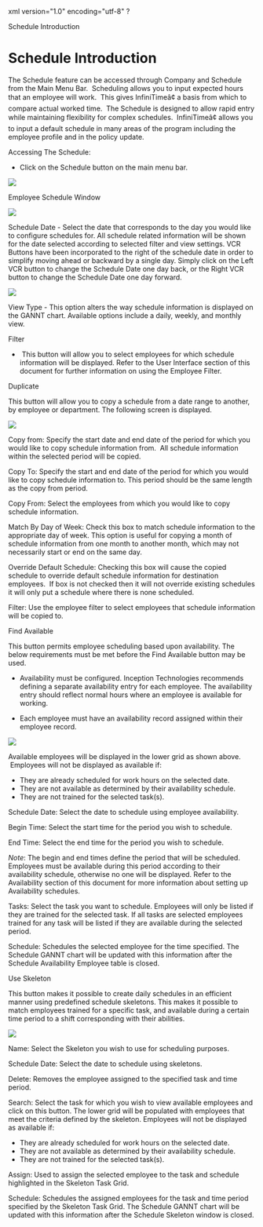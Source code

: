 xml version="1.0" encoding="utf-8" ?





Schedule Introduction




# Schedule Introduction

The Schedule feature can be accessed through Company and Schedule from
the Main Menu Bar.  Scheduling allows you to input expected hours
that an employee will work.  This gives InfiniTimeâ¢ a basis from
which to compare actual worked time.  The Schedule is designed to
allow rapid entry while maintaining flexibility for complex schedules.
 InfiniTimeâ¢ allows you to input a default schedule in many areas
of the program including the employee profile and in the policy update.

Accessing The Schedule:

* Click
  on the Schedule button on the main menu bar.

![](/img/sched3.gif)

Employee Schedule Window

![](/img/CH6_Schedule2.gif)

Schedule
Date - Select the date that corresponds to the day you would like
to configure schedules for. All schedule related information will be shown
for the date selected according to selected filter and view settings.
VCR Buttons have been incorporated to the right of the schedule date in
order to simplify moving ahead or backward by a single day. Simply click
on the Left VCR button to change the Schedule Date one day back, or the
Right VCR button to change the Schedule Date one day forward.

![](/img/sched1.gif)

View
Type - This option alters the way schedule information is displayed
on the GANNT chart. Available options include a daily, weekly, and monthly
view.

Filter
-  This button will allow you to select employees for which schedule
information will be displayed. Refer to the User Interface section of
this document for further information on using the Employee Filter.

Duplicate

This button will allow
you to copy a schedule from a date range to another, by employee or department.
The following screen is displayed.

![](/img/sched1.gif)

Copy
from: Specify the start date and end date of the period for which
you would like to copy schedule information from.  All schedule information
within the selected period will be copied.

Copy
To: Specify the start and end date of the period for which you
would like to copy schedule information to. This period should be the
same length as the copy from period.

Copy
From: Select the employees from which you would like to copy schedule
information.

Match
By Day of Week: Check this box to match schedule information to
the appropriate day of week. This option is useful for copying a month
of schedule information from one month to another month, which may not
necessarily start or end on the same day.

Override
Default Schedule: Checking this box will cause the copied schedule
to override default schedule information for destination employees.  If
box is not checked then it will not override existing schedules it will
only put a schedule where there is none scheduled.

Filter:
Use the employee filter to select employees that schedule information
will be copied to.

Find Available

This button permits employee
scheduling based upon availability. The below requirements must be met
before the Find Available button may be used.

* Availability must be configured. Inception
  Technologies recommends defining a separate availability entry for
  each employee. The availability entry should reflect normal hours
  where an employee is available for working.

* Each
  employee must have an availability record assigned within their employee
  record.

![](/img/CH6_Schedule1.gif)

Available employees will
be displayed in the lower grid as shown above.  Employees will not
be displayed as available if:

* They
  are already scheduled for work hours on the selected date.
* They
  are not available as determined by their availability schedule.
* They
  are not trained for the selected task(s).

Schedule
Date: Select the date to schedule using employee availability.

Begin
Time: Select the start time for the period you wish to schedule.

End
Time: Select the end time for the period you wish to schedule.

*Note*:
The begin and end times define the period that will be scheduled. Employees
must be available during this period according to their availability schedule,
otherwise no one will be displayed. Refer to the Availability section
of this document for more information about setting up Availability schedules.

Tasks:
Select the task you want to schedule. Employees will only be listed if
they are trained for the selected task. If all tasks are selected employees
trained for any task will be listed if they are available during the selected
period.

Schedule:
Schedules the selected employee for the time specified. The Schedule GANNT
chart will be updated with this information after the Schedule Availability
Employee table is closed.

Use Skeleton

This button makes it
possible to create daily schedules in an efficient manner using predefined
schedule skeletons. This makes it possible to match employees trained
for a specific task, and available during a certain time period to a shift
corresponding with their abilities.

![](/img/CH6_Schedule1.gif)

Name:
Select the Skeleton you wish to use for scheduling purposes.

Schedule
Date: Select the date to schedule using skeletons.

Delete:
Removes the employee assigned to the specified task and time period.

Search:
Select the task for which you wish to view available employees and click
on this button. The lower grid will be populated with employees that meet
the criteria defined by the skeleton. Employees will not be displayed
as available if:

* They
  are already scheduled for work hours on the selected date.
* They
  are not available as determined by their availability schedule.
* They
  are not trained for the selected task(s).

Assign:
Used to assign the selected employee to the task and schedule highlighted
in the Skeleton Task Grid.

Schedule: Schedules the
assigned employees for the task and time period specified by the Skeleton
Task Grid. The Schedule GANNT chart will be updated with this information
after the Schedule Skeleton window is closed.